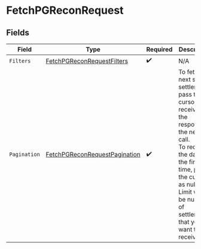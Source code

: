 # FetchPGReconRequest


## Fields

| Field                                                                                                                                                                                                                                    | Type                                                                                                                                                                                                                                     | Required                                                                                                                                                                                                                                 | Description                                                                                                                                                                                                                              |
| ---------------------------------------------------------------------------------------------------------------------------------------------------------------------------------------------------------------------------------------- | ---------------------------------------------------------------------------------------------------------------------------------------------------------------------------------------------------------------------------------------- | ---------------------------------------------------------------------------------------------------------------------------------------------------------------------------------------------------------------------------------------- | ---------------------------------------------------------------------------------------------------------------------------------------------------------------------------------------------------------------------------------------- |
| `Filters`                                                                                                                                                                                                                                | [FetchPGReconRequestFilters](../../models/shared/fetchpgreconrequestfilters.md)                                                                                                                                                          | :heavy_check_mark:                                                                                                                                                                                                                       | N/A                                                                                                                                                                                                                                      |
| `Pagination`                                                                                                                                                                                                                             | [FetchPGReconRequestPagination](../../models/shared/fetchpgreconrequestpagination.md)                                                                                                                                                    | :heavy_check_mark:                                                                                                                                                                                                                       | To fetch the next set of settlements, pass the cursor received in the response to the next API call. <br/> To receive the data for the first time, pass the cursor as null. <br/> Limit would be number of settlements that you want to receive. |